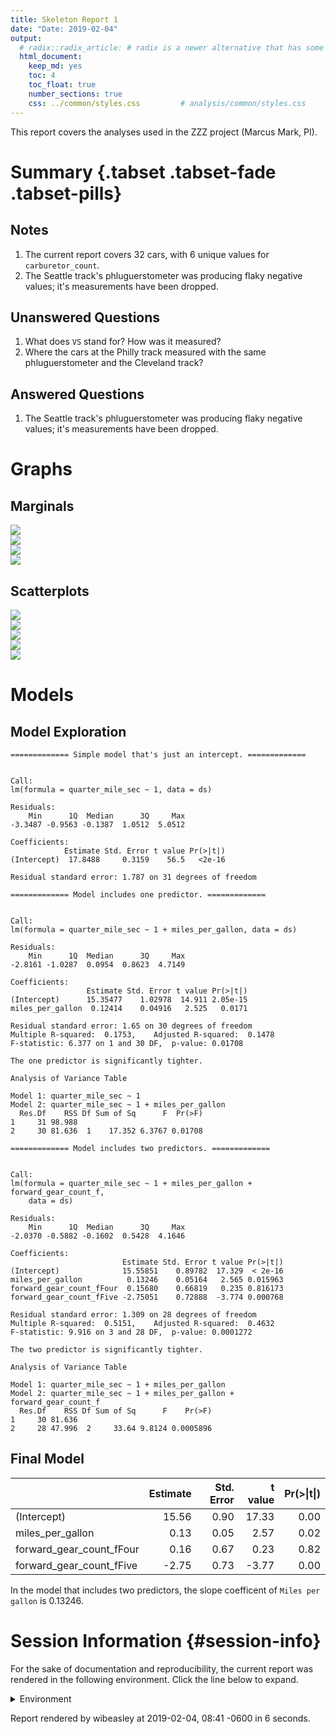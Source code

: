 ```yaml
---
title: Skeleton Report 1
date: "Date: 2019-02-04"
output:
  # radix::radix_article: # radix is a newer alternative that has some advantages over `html_document`.
  html_document:
    keep_md: yes
    toc: 4
    toc_float: true
    number_sections: true
    css: ../common/styles.css         # analysis/common/styles.css
---
```


This report covers the analyses used in the ZZZ project (Marcus Mark, PI).

<!--  Set the working directory to the repository's base directory; this assumes the report is nested inside of two directories.-->


<!-- Set the report-wide options, and point to the external code file. -->


<!-- Load 'sourced' R files.  Suppress the output when loading sources. -->


<!-- Load packages, or at least verify they're available on the local machine.  Suppress the output when loading packages. -->


<!-- Load any global functions and variables declared in the R file.  Suppress the output. -->


<!-- Declare any global functions specific to a Rmd output.  Suppress the output. -->


<!-- Load the datasets.   -->


<!-- Tweak the datasets.   -->


Summary {.tabset .tabset-fade .tabset-pills}
===========================================================================

Notes
---------------------------------------------------------------------------

1. The current report covers 32 cars, with 6 unique values for `carburetor_count`.
1. The Seattle track's phluguerstometer was producing flaky negative values; it's measurements have been dropped.


Unanswered Questions
---------------------------------------------------------------------------

1. What does `VS` stand for?  How was it measured?
1. Where the cars at the Philly track measured with the same phluguerstometer and the Cleveland track?


Answered Questions
---------------------------------------------------------------------------

1. The Seattle track's phluguerstometer was producing flaky negative values; it's measurements have been dropped.


Graphs
===========================================================================


Marginals
---------------------------------------------------------------------------

<img src="figure-png/marginals-1.png" style="display: block; margin: auto;" /><img src="figure-png/marginals-2.png" style="display: block; margin: auto;" /><img src="figure-png/marginals-3.png" style="display: block; margin: auto;" /><img src="figure-png/marginals-4.png" style="display: block; margin: auto;" />


Scatterplots
---------------------------------------------------------------------------

<img src="figure-png/scatterplots-1.png" style="display: block; margin: auto;" /><img src="figure-png/scatterplots-2.png" style="display: block; margin: auto;" /><img src="figure-png/scatterplots-3.png" style="display: block; margin: auto;" /><img src="figure-png/scatterplots-4.png" style="display: block; margin: auto;" /><img src="figure-png/scatterplots-5.png" style="display: block; margin: auto;" />


Models
===========================================================================

Model Exploration
---------------------------------------------------------------------------

```
============= Simple model that's just an intercept. =============
```

```

Call:
lm(formula = quarter_mile_sec ~ 1, data = ds)

Residuals:
    Min      1Q  Median      3Q     Max 
-3.3487 -0.9563 -0.1387  1.0512  5.0512 

Coefficients:
            Estimate Std. Error t value Pr(>|t|)
(Intercept)  17.8488     0.3159    56.5   <2e-16

Residual standard error: 1.787 on 31 degrees of freedom
```

```
============= Model includes one predictor. =============
```

```

Call:
lm(formula = quarter_mile_sec ~ 1 + miles_per_gallon, data = ds)

Residuals:
    Min      1Q  Median      3Q     Max 
-2.8161 -1.0287  0.0954  0.8623  4.7149 

Coefficients:
                 Estimate Std. Error t value Pr(>|t|)
(Intercept)      15.35477    1.02978  14.911 2.05e-15
miles_per_gallon  0.12414    0.04916   2.525   0.0171

Residual standard error: 1.65 on 30 degrees of freedom
Multiple R-squared:  0.1753,	Adjusted R-squared:  0.1478 
F-statistic: 6.377 on 1 and 30 DF,  p-value: 0.01708
```

```
The one predictor is significantly tighter.
```

```
Analysis of Variance Table

Model 1: quarter_mile_sec ~ 1
Model 2: quarter_mile_sec ~ 1 + miles_per_gallon
  Res.Df    RSS Df Sum of Sq      F  Pr(>F)
1     31 98.988                            
2     30 81.636  1    17.352 6.3767 0.01708
```

```
============= Model includes two predictors. =============
```

```

Call:
lm(formula = quarter_mile_sec ~ 1 + miles_per_gallon + forward_gear_count_f, 
    data = ds)

Residuals:
    Min      1Q  Median      3Q     Max 
-2.0370 -0.5882 -0.1602  0.5428  4.1646 

Coefficients:
                         Estimate Std. Error t value Pr(>|t|)
(Intercept)              15.55851    0.89782  17.329  < 2e-16
miles_per_gallon          0.13246    0.05164   2.565 0.015963
forward_gear_count_fFour  0.15680    0.66819   0.235 0.816173
forward_gear_count_fFive -2.75051    0.72888  -3.774 0.000768

Residual standard error: 1.309 on 28 degrees of freedom
Multiple R-squared:  0.5151,	Adjusted R-squared:  0.4632 
F-statistic: 9.916 on 3 and 28 DF,  p-value: 0.0001272
```

```
The two predictor is significantly tighter.
```

```
Analysis of Variance Table

Model 1: quarter_mile_sec ~ 1 + miles_per_gallon
Model 2: quarter_mile_sec ~ 1 + miles_per_gallon + forward_gear_count_f
  Res.Df    RSS Df Sum of Sq      F    Pr(>F)
1     30 81.636                              
2     28 47.996  2     33.64 9.8124 0.0005896
```


Final Model
---------------------------------------------------------------------------


|                         | Estimate| Std. Error| t value| Pr(>&#124;t&#124;)|
|:------------------------|--------:|----------:|-------:|------------------:|
|(Intercept)              |    15.56|       0.90|   17.33|               0.00|
|miles_per_gallon         |     0.13|       0.05|    2.57|               0.02|
|forward_gear_count_fFour |     0.16|       0.67|    0.23|               0.82|
|forward_gear_count_fFive |    -2.75|       0.73|   -3.77|               0.00|

In the model that includes two predictors, the slope coefficent of `Miles per gallon` is 0.13246.


Session Information {#session-info}
===========================================================================

For the sake of documentation and reproducibility, the current report was rendered in the following environment.  Click the line below to expand.

<details>
  <summary>Environment <span class="glyphicon glyphicon-plus-sign"></span></summary>

```
─ Session info ──────────────────────────────────────────────────────────
 setting  value                       
 version  R version 3.5.2 (2018-12-20)
 os       Ubuntu 18.04.1 LTS          
 system   x86_64, linux-gnu           
 ui       RStudio                     
 language (EN)                        
 collate  en_US.UTF-8                 
 ctype    en_US.UTF-8                 
 tz       America/Chicago             
 date     2019-02-04                  

─ Packages ──────────────────────────────────────────────────────────────
 package         * version     date       lib
 assertthat        0.2.0       2017-04-11 [1]
 backports         1.1.3       2018-12-14 [1]
 bindr             0.1.1       2018-03-13 [1]
 bindrcpp        * 0.2.2       2018-03-29 [1]
 bit               1.1-14      2018-05-29 [1]
 bit64             0.9-7       2017-05-08 [1]
 blob              1.1.1       2018-03-25 [1]
 broom             0.5.1       2018-12-05 [1]
 Cairo             1.5-9       2015-09-26 [1]
 callr             3.1.1       2018-12-21 [1]
 checkmate         1.9.1       2019-01-15 [1]
 cli               1.0.1       2018-09-25 [1]
 colorspace        1.4-0       2019-01-13 [1]
 config            0.3         2018-03-27 [1]
 crayon            1.3.4       2017-09-16 [1]
 crosstalk         1.0.0       2016-12-21 [1]
 data.table        1.12.0      2019-01-13 [1]
 DBI               1.0.0       2018-05-02 [1]
 desc              1.2.0       2018-05-01 [1]
 devtools          2.0.1       2018-10-26 [1]
 digest            0.6.18      2018-10-10 [1]
 dplyr             0.7.8       2018-11-10 [1]
 DT                0.5         2018-11-05 [1]
 evaluate          0.12        2018-10-09 [1]
 fansi             0.4.0       2018-10-05 [1]
 flexdashboard   * 0.5.1.1     2018-06-29 [1]
 fs                1.2.6       2018-08-23 [1]
 generics          0.0.2       2018-11-29 [1]
 ggplot2         * 3.1.0       2018-10-25 [1]
 glue              1.3.0       2018-07-17 [1]
 gtable            0.2.0       2016-02-26 [1]
 highr             0.7         2018-06-09 [1]
 hms               0.4.2.9001  2018-08-18 [1]
 htmltools         0.3.6       2017-04-28 [1]
 htmlwidgets       1.3         2018-09-30 [1]
 httpuv            1.4.5.1     2018-12-18 [1]
 httr              1.4.0       2018-12-11 [1]
 jsonlite          1.6         2018-12-07 [1]
 kableExtra        1.0.1       2019-01-22 [1]
 knitr           * 1.21        2018-12-10 [1]
 labeling          0.3         2014-08-23 [1]
 later             0.7.5       2018-09-18 [1]
 lattice           0.20-38     2018-11-04 [4]
 lazyeval          0.2.1       2017-10-29 [1]
 lme4            * 1.1-19      2018-11-10 [1]
 lubridate         1.7.4       2018-04-11 [1]
 magrittr        * 1.5         2014-11-22 [1]
 markdown          0.9         2018-12-07 [1]
 MASS              7.3-51.1    2018-11-01 [4]
 Matrix          * 1.2-15      2018-11-01 [4]
 memoise           1.1.0       2017-04-21 [1]
 mime              0.6         2018-10-05 [1]
 minqa             1.2.4       2014-10-09 [1]
 munsell           0.5.0       2018-06-12 [1]
 nlme              3.1-137     2018-04-07 [4]
 nloptr            1.2.1       2018-10-03 [1]
 odbc              1.1.6       2018-06-09 [1]
 OuhscMunge        0.1.9.9009  2018-10-30 [1]
 packrat           0.5.0       2018-11-14 [1]
 pillar            1.3.1       2018-12-15 [1]
 pkgbuild          1.0.2       2018-10-16 [1]
 pkgconfig         2.0.2       2018-08-16 [1]
 pkgload           1.0.2       2018-10-29 [1]
 plotly          * 4.8.0.9000  2018-10-07 [1]
 plyr              1.8.4       2016-06-08 [1]
 prettyunits       1.0.2       2015-07-13 [1]
 processx          3.2.1       2018-12-05 [1]
 promises          1.0.1       2018-04-13 [1]
 ps                1.3.0       2018-12-21 [1]
 purrr             0.3.0       2019-01-27 [1]
 R6                2.3.0       2018-10-04 [1]
 RColorBrewer      1.1-2       2014-12-07 [1]
 Rcpp              1.0.0       2018-11-07 [1]
 RcppRoll          0.3.0       2018-06-05 [1]
 readr             1.3.1       2018-12-21 [1]
 remotes           2.0.2       2018-10-30 [1]
 rlang             0.3.1       2019-01-08 [1]
 rmarkdown         1.11        2018-12-08 [1]
 rprojroot         1.3-2       2018-01-03 [1]
 RSQLite           2.1.1       2018-05-06 [1]
 rstudioapi        0.9.0       2019-01-09 [1]
 rvest             0.3.2       2016-06-17 [1]
 scales            1.0.0.9000  2019-01-11 [1]
 sessioninfo       1.1.1       2018-11-05 [1]
 shiny             1.2.0       2018-11-02 [1]
 stringi           1.2.4       2018-07-20 [1]
 stringr           1.3.1       2018-05-10 [1]
 TabularManifest   0.1-16.9003 2019-01-31 [1]
 testit            0.9         2018-12-05 [1]
 testthat          2.0.1       2018-10-13 [1]
 tibble            2.0.1       2019-01-12 [1]
 tidyr             0.8.2       2018-10-28 [1]
 tidyselect        0.2.5       2018-10-11 [1]
 usethis           1.4.0       2018-08-14 [1]
 utf8              1.1.4       2018-05-24 [1]
 viridisLite       0.3.0       2018-02-01 [1]
 webshot           0.5.1       2018-09-28 [1]
 withr             2.1.2       2018-03-15 [1]
 xfun              0.4         2018-10-23 [1]
 xml2              1.2.0       2018-01-24 [1]
 xtable            1.8-3       2018-08-29 [1]
 yaml              2.2.0       2018-07-25 [1]
 zoo               1.8-4       2018-09-19 [1]
 source                          
 CRAN (R 3.5.1)                  
 CRAN (R 3.5.2)                  
 CRAN (R 3.5.1)                  
 CRAN (R 3.5.1)                  
 CRAN (R 3.5.1)                  
 CRAN (R 3.5.1)                  
 CRAN (R 3.5.1)                  
 CRAN (R 3.5.1)                  
 CRAN (R 3.5.1)                  
 CRAN (R 3.5.2)                  
 CRAN (R 3.5.2)                  
 CRAN (R 3.5.1)                  
 CRAN (R 3.5.2)                  
 CRAN (R 3.5.1)                  
 CRAN (R 3.5.1)                  
 CRAN (R 3.5.1)                  
 CRAN (R 3.5.2)                  
 CRAN (R 3.5.1)                  
 CRAN (R 3.5.1)                  
 CRAN (R 3.5.1)                  
 CRAN (R 3.5.1)                  
 CRAN (R 3.5.1)                  
 CRAN (R 3.5.1)                  
 CRAN (R 3.5.1)                  
 CRAN (R 3.5.1)                  
 CRAN (R 3.5.1)                  
 CRAN (R 3.5.1)                  
 CRAN (R 3.5.1)                  
 CRAN (R 3.5.1)                  
 CRAN (R 3.5.1)                  
 CRAN (R 3.5.1)                  
 CRAN (R 3.5.1)                  
 Github (tidyverse/hms@979286f)  
 CRAN (R 3.5.1)                  
 CRAN (R 3.5.1)                  
 CRAN (R 3.5.2)                  
 CRAN (R 3.5.1)                  
 CRAN (R 3.5.1)                  
 CRAN (R 3.5.2)                  
 CRAN (R 3.5.1)                  
 CRAN (R 3.5.1)                  
 CRAN (R 3.5.1)                  
 CRAN (R 3.5.1)                  
 CRAN (R 3.5.1)                  
 CRAN (R 3.5.1)                  
 CRAN (R 3.5.1)                  
 CRAN (R 3.5.1)                  
 CRAN (R 3.5.1)                  
 CRAN (R 3.5.1)                  
 CRAN (R 3.5.1)                  
 CRAN (R 3.5.1)                  
 CRAN (R 3.5.1)                  
 CRAN (R 3.5.1)                  
 CRAN (R 3.5.1)                  
 CRAN (R 3.5.0)                  
 CRAN (R 3.5.1)                  
 CRAN (R 3.5.1)                  
 local                           
 CRAN (R 3.5.1)                  
 CRAN (R 3.5.2)                  
 CRAN (R 3.5.1)                  
 CRAN (R 3.5.1)                  
 CRAN (R 3.5.1)                  
 Github (ropensci/plotly@f43699e)
 CRAN (R 3.5.1)                  
 CRAN (R 3.5.1)                  
 CRAN (R 3.5.1)                  
 CRAN (R 3.5.1)                  
 CRAN (R 3.5.2)                  
 CRAN (R 3.5.2)                  
 CRAN (R 3.5.1)                  
 CRAN (R 3.5.1)                  
 CRAN (R 3.5.1)                  
 CRAN (R 3.5.1)                  
 CRAN (R 3.5.2)                  
 CRAN (R 3.5.1)                  
 CRAN (R 3.5.2)                  
 CRAN (R 3.5.1)                  
 CRAN (R 3.5.1)                  
 CRAN (R 3.5.1)                  
 CRAN (R 3.5.2)                  
 CRAN (R 3.5.1)                  
 local                           
 CRAN (R 3.5.1)                  
 CRAN (R 3.5.1)                  
 CRAN (R 3.5.1)                  
 CRAN (R 3.5.1)                  
 local                           
 CRAN (R 3.5.1)                  
 CRAN (R 3.5.1)                  
 CRAN (R 3.5.2)                  
 CRAN (R 3.5.1)                  
 CRAN (R 3.5.1)                  
 CRAN (R 3.5.1)                  
 CRAN (R 3.5.1)                  
 CRAN (R 3.5.1)                  
 CRAN (R 3.5.1)                  
 CRAN (R 3.5.1)                  
 CRAN (R 3.5.1)                  
 CRAN (R 3.5.1)                  
 CRAN (R 3.5.1)                  
 CRAN (R 3.5.1)                  
 CRAN (R 3.5.1)                  

[1] /home/wibeasley/R/x86_64-pc-linux-gnu-library/3.5
[2] /usr/local/lib/R/site-library
[3] /usr/lib/R/site-library
[4] /usr/lib/R/library
```
</details>



Report rendered by wibeasley at 2019-02-04, 08:41 -0600 in 6 seconds.
